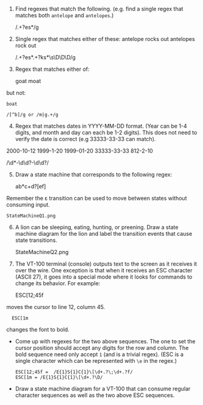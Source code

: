 1. Find regexes that match the following. (e.g. find a single regex that matches
both `antelope` and `antelopes`.)
    
    /.+?es*/g

2. Single regex that matches either of these:
    antelope rocks out
    antelopes rock out

    /.+?es*.+?ks*\s\D\D\D/g

3. Regex that matches either of:

    goat
    moat

  but not:

    boat
    
    /[^b]/g or /m|g.+/g

4. Regex that matches dates in YYYY-MM-DD format. (Year can be 1-4 digits, and
  month and day can each be 1-2 digits). This does not need to verify the date
  is correct (e.g 33333-33-33 can match).

  2000-10-12
  1999-1-20
  1999-01-20
  33333-33-33
  812-2-10

  /\d*-\d\d?-\d\d?/

5. Draw a state machine that corresponds to the following regex:

      ab*c+d?[ef]

  Remember the ε transition can be used to move between states without
  consuming input. 

    StateMachineQ1.png

6. A lion can be sleeping, eating, hunting, or preening. Draw a state
  machine diagram for the lion and label the transition events that
  cause state transitions.

    StateMachineQ2.png

7. The VT-100 terminal (console) outputs text to the screen as it
  receives it over the wire. One exception is that when it receives an
  ESC character (ASCII 27), it goes into a special mode where it looks
  for commands to change its behavior. For example:

      ESC[12;45f

  moves the cursor to line 12, column 45.

      ESC[1m

  changes the font to bold.

  * Come up with regexes for the two above sequences. The one to set the
    cursor position should accept any digits for the row and column. The
    bold sequence need only accept `1` (and is a trivial regex). (ESC is
    a single character which can be represented with `\e` in the regex.)

        ESC[12;45f =  /E{1}S{1}C{1}\[\d+.?\;\d+.?f/
        ESC[1m = /E{1}S{1}C{1}\[\d+.?\D/


  * Draw a state machine diagram for a VT-100 that can consume regular
    character sequences as well as the two above ESC sequences.